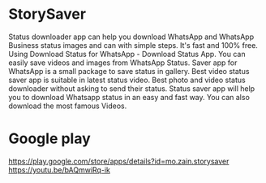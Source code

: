 # StorySaver
Status downloader app can help you download WhatsApp and WhatsApp Business status images and can with simple steps. It's fast and 100% free. 
Using Download Status for WhatsApp - Download Status App. 
You can easily save videos and images from WhatsApp Status. 
Saver app for WhatsApp is a small package to save status in gallery. 
Best video status saver app is suitable in latest status video. 
Best photo and video status downloader without asking to send their status. 
Status saver app will help you to download Whatsapp status in an easy and fast way. 
You can also download the most famous Videos.

# Google play
https://play.google.com/store/apps/details?id=mo.zain.storysaver
https://youtu.be/bAQmwiRq-ik

